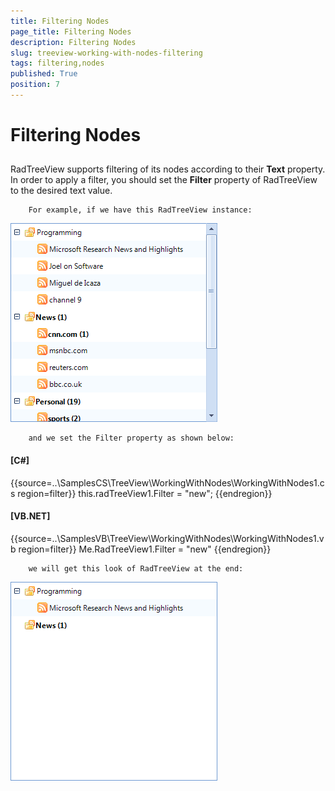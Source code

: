 ```yaml
---
title: Filtering Nodes
page_title: Filtering Nodes
description: Filtering Nodes
slug: treeview-working-with-nodes-filtering
tags: filtering,nodes
published: True
position: 7
---
```


# Filtering Nodes



## 

RadTreeView supports filtering of its nodes according to their __Text__ property.
        In order to apply a filter, you should set the __Filter__ property of
        RadTreeView to the desired text value. 
        
        For example, if we have this RadTreeView instance:
        

![treeview-working-with-nodes-filtering 001](images/treeview-working-with-nodes-filtering001.png)
        
        and we set the Filter property as shown below:
        
        



#### __[C#]__

{{source=..\SamplesCS\TreeView\WorkingWithNodes\WorkingWithNodes1.cs region=filter}}
	            this.radTreeView1.Filter = "new";
	{{endregion}}



#### __[VB.NET]__

{{source=..\SamplesVB\TreeView\WorkingWithNodes\WorkingWithNodes1.vb region=filter}}
	        Me.RadTreeView1.Filter = "new"
	{{endregion}}


     
    	
        
        
        we will get this look of RadTreeView at the end:
        

![treeview-working-with-nodes-filtering 002](images/treeview-working-with-nodes-filtering002.png)
